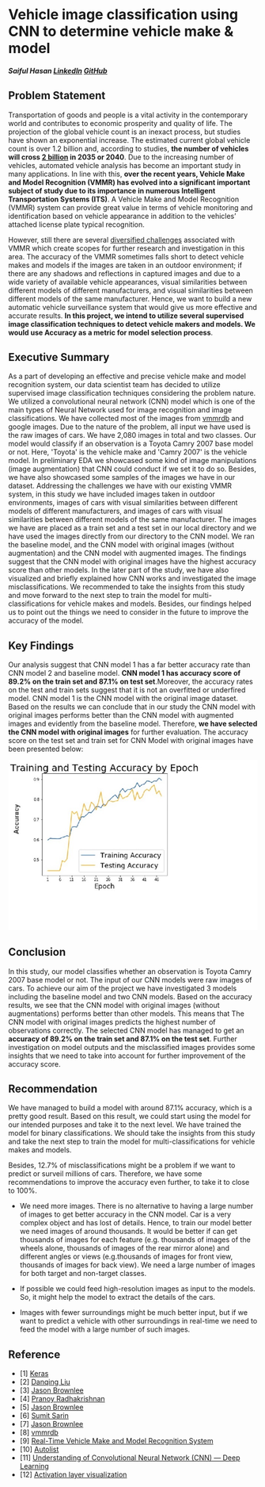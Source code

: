 # Vehicle image classification using CNN to determine vehicle make & model
##### Saiful Hasan [LinkedIn](https://www.linkedin.com/in/saifulhasan22/) [GitHub](https://github.com/saifulhasan22) 

## Problem Statement
Transportation of goods and people is a vital activity in the contemporary world and contributes to economic prosperity and quality of life. The projection of the global vehicle count is an inexact process, but studies have shown an exponential
increase. The estimated current global vehicle count is over 1.2 billion and, according to studies, __the number of vehicles will cross [2 billion](https://www.mdpi.com/2504-4990/1/2/36/pdf) in 2035 or 2040__. Due to the increasing number of vehicles, automated vehicle analysis has become an important study in many applications. In line with this, __over the recent years, Vehicle Make and Model Recognition (VMMR) has evolved into a significant important subject of study due to its importance in numerous Intelligent Transportation Systems (ITS)__. A Vehicle Make and Model Recognition (VMMR) system can provide great value in terms of vehicle monitoring and identification based on vehicle appearance in addition to the vehicles’ attached license plate typical recognition. 

However, still there are several [diversified challenges](http://openaccess.thecvf.com/content_cvpr_2017_workshops/w9/papers/Tafazzoli_A_Large_and_CVPR_2017_paper.pdf) associated with VMMR which create scopes for further research and investigation in this area. The accuracy of the VMMR sometimes falls short to detect vehicle makes and models if the images are taken in an outdoor environment; if there are any shadows and reflections in captured images and due to a wide variety of available vehicle appearances, visual similarities between different models of different manufacturers, and visual similarities between different models of the same manufacturer. Hence, we want to build a new automatic vehicle surveillance system that would give us more effective and accurate results. __In this project, we intend to utilize several supervised image classification techniques to detect vehicle makers and models. We would use Accuracy as a metric for model selection process__. 

## Executive Summary
As a part of developing an effective and precise vehicle make and model recognition system, our data scientist team has decided to utilize supervised image classification techniques considering the problem nature. We utilized a convolutional neural network (CNN) model which is one of the main types of Neural Network used for image recognition and image classifications. We have collected most of the images from [vmmrdb](http://vmmrdb.cecsresearch.org/) and google images. Due to the nature of the problem, all input we have used is the raw images of cars. We have 2,080 images in total and two classes. Our model would classify if an observation is a Toyota Camry 2007 base model or not. Here, 'Toyota' is the vehicle make and 'Camry 2007' is the vehicle model. In preliminary EDA we showcased some kind of image manipulations (image augmentation) that CNN could conduct if we set it to do so. Besides, we have also showcased some samples of the images we have in our dataset. Addressing the challenges we have with our existing VMMR system, in this study we have included images taken in outdoor environments, images of cars with visual similarities between different models of different manufacturers, and images of cars with visual similarities between different models of the same manufacturer. The images we have are placed as a train set and a test set in our local directory and we have used the images directly from our directory to the CNN model. We ran the baseline model, and the CNN model with original images (without augmentation) and the CNN model with augmented images. The findings suggest that the CNN model with original images have the highest accuracy score than other models. In the later part of the study, we have also visualized and briefly explained how CNN works and investigated the image misclassifications. We recommended to take the insights from this study and move forward to the next step to train the model for multi-classifications for vehicle makes and models. Besides, our findings helped us to point out the things we need to consider in the future to improve the accuracy of the model.     

## Key Findings
Our analysis suggest that CNN model 1 has a far better accuracy rate than CNN model 2 and baseline model. **CNN model 1 has accuracy score of 89.2% on the train set and 87.1% on test set**.Moreover, the accuracy rates on the test and train sets suggest that it is not an overfitted or underfired model. CNN model 1 is the CNN model with the original image dataset. Based on the results we can conclude that in our study the CNN model with original images performs better than the CNN model with augmented images and evidently from the baseline model. Therefore, **we have selected the CNN model with original images** for further evaluation. The accuracy score on the test set and train set for CNN Model with original images have been presented below:

![graph](./images_and_gifs/accuracy.jpg)

## Conclusion
In this study, our model classifies whether an observation is Toyota Camry 2007 base model or not. The input of our CNN models were raw images of cars. To achieve our aim of the project we have investigated 3 models including the baseline model and two CNN models. Based on the accuracy results, we see that the CNN model with original images (without augmentations) performs better than other models. This means that The CNN model with original images predicts the highest number of observations correctly. The selected CNN model has managed to get an **accuracy of 89.2% on the train set and 87.1% on the test set**. Further investigation on model outputs and the misclassified images provides some insights that we need to take into account for further improvement of the accuracy score. 

## Recommendation
We have managed to build a model with around 87.1% accuracy, which is a pretty good result. Based on this result, we could start using the model for our intended purposes and take it to the next level. We have trained the model for binary classifications. We should take the insights from this study and take the next step to train the model for multi-classifications for vehicle makes and models. 

Besides, 12.7% of misclassifications might be a problem if we want to predict or surveil millions of cars. Therefore, we have some recommendations to improve the accuracy even further, to take it to close to 100%.

   -  We need more images. There is no alternative to having a large number of images to get better accuracy in the CNN model. Car is a very complex object and has lost of details. Hence, to train our model better we need images of around thousands. It would be better if can get thousands of images for each feature (e.g. thousands of images of the wheels alone, thousands of images of the rear mirror alone) and different angles or views (e.g.thousands of images for front view, thousands of images for back view). We need a large number of images for both target and non-target classes. 

   - If possible we could feed high-resolution images as input to the models. So, it might help the model to extract the details of the cars.

   - Images with fewer surroundings might be much better input, but if we want to predict a vehicle with other surroundings in real-time we need to feed the model with a large number of such images.   
   
   ## Reference
- [1] [Keras](https://keras.io/api/preprocessing/image/)
- [2] [Danqing Liu](https://medium.com/@danqing/a-practical-guide-to-relu-b83ca804f1f7#:~:text=ReLU%20stands%20for%20rectified%20linear,a%20type%20of%20activation%20function.&text=ReLU%20is%20the%20most%20commonly,usually%20a%20good%20first%20choice)
- [3] [Jason Brownlee](https://machinelearningmastery.com/pooling-layers-for-convolutional-neural-networks/)
- [4] [Pranoy Radhakrishnan](https://towardsdatascience.com/what-are-hyperparameters-and-how-to-tune-the-hyperparameters-in-a-deep-neural-network-d0604917584a)
- [5] [Jason Brownlee](https://machinelearningmastery.com/rectified-linear-activation-function-for-deep-learning-neural-networks/#:~:text=The%20sigmoid%20activation%20function%2C%20also,value%20between%200.0%20and%201.0.)
- [6] [Sumit Sarin](https://towardsdatascience.com/exploring-image-data-augmentation-with-keras-and-tensorflow-a8162d89b844)
- [7] [Jason Brownlee](https://machinelearningmastery.com/how-to-configure-image-data-augmentation-when-training-deep-learning-neural-networks/)
- [8] [vmmrdb](http://vmmrdb.cecsresearch.org/)
- [9] [Real-Time Vehicle Make and Model Recognition System](https://www.mdpi.com/2504-4990/1/2/36/pdf)
- [10] [Autolist](https://www.autolist.com/toyota-camry/toyota-camry-generations)
- [11] [Understanding of Convolutional Neural Network (CNN) — Deep Learning](https://medium.com/@RaghavPrabhu/understanding-of-convolutional-neural-network-cnn-deep-learning-99760835f148)
- [12] [Activation layer visualization](https://towardsdatascience.com/visualizing-intermediate-activation-in-convolutional-neural-networks-with-keras-260b36d60d0#:~:text=Visualizing%20intermediate%20activations%20consists%20of,output%20of%20the%20activation%20function)